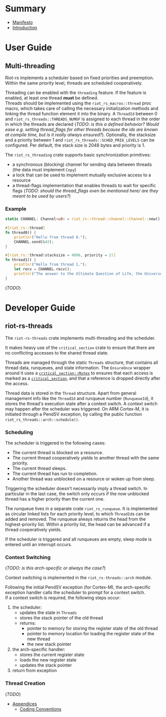 # Summary

- [Manifesto](./manifesto.md)
- [Introduction](./introduction.md)

# User Guide

## Multi-threading

Riot-rs implements a scheduler based on fixed priorities and preemption.
Within the same priority level, threads are scheduled cooperatively.

Threading can be enabled with the `threading` feature.
If the feature is enabled, at least one thread **must** be defined.  
Threads should be implemented using the `riot_rs_macros::thread` proc macro, which takes care of calling the necessary initialization methods and linking the thread function element it into the binary.
A `ThreadId` between 0 and `riot_rs_threads::THREADS_NUMOF` is assigned to each thread in the order in which the threads are declared (*TODO: is this a defined behavior? Would ease e.g. setting thread\_flags for other threads because the ids are known at compile time, but is it really always ensured?*).
Optionally, the stacksize and a priority between 1 and `riot_rs_threads::SCHED_PRIO_LEVELS` can be configured. Per default, the stack size is 2048 bytes and priority is 1.

The `riot_rs_threading` crate supports basic synchronization primitives:
- a synchronous (blocking) channel for sending data between threads (the data must implement `Copy`)
- a lock that can be used to implement mutually exclusive access to a resource
- a thread-flags implementation that enables threads to wait for specific flags
  (*TODO: should the thread\_flags even be mentioned here/ are they meant to be used by users?*)

### Example

```rs
static CHANNEL: Channel<u8> = riot_rs::thread::channel::Channel::new();

#[riot_rs::thread]
fn thread0() {
    println!("Hello from thread 0.");
    CHANNEL.send(&42);
}

#[riot_rs::thread(stacksize = 4096, priority = 2)]
fn thread1() {
    println!("Hello from thread 1.");
    let recv = CHANNEL.recv();
    println!("The answer to the Ultimate Question of Life, the Universe, and Everything is {}.", recv);
}
```

(*TODO*)

# Developer Guide

## riot-rs-threads

The `riot-rs-threads` crate implements multi-threading and the scheduler.

It makes heavy use of the `critical_section` crate to ensure that there are no conflicting accesses to the shared thread state.

Threads are managed through the static `Threads` structure, that contains all thread data, runqueues, and state information.
The `EnsureOnce` wrapper around it uses a [`critical_section::Mutex`](https://docs.rs/critical-section/latest/critical_section/struct.Mutex.html) to ensures that each access is marked as a [`critical_section`](https://doc.rust-lang.org/std/cell/struct.RefCell.html), and that a reference is dropped directly after the access.

Thread data is stored in the `Thread` structure.
Apart from general management info like the `ThreadId` and runqueue number (`RunqueueId`), it stores the thread's execution state after a context switch.
A context switch may happen after the scheduler was triggered.
On ARM Cortex-M, it is initiated through a PendSV exception, by calling the public function `riot_rs_threads::arch::schedule()`.

### Scheduling

The scheduler is triggered in the following cases:
- The current thread is blocked on a resource.
- The current thread cooperatively yields to another thread with the same priority.
- The current thread sleeps.
- The current thread has run to completion.
- Another thread was unblocked on a resource or woken up from sleep.

Triggering the scheduler doesn't necessarily imply a thread switch.
In particular in the last case, the switch only occurs if the now unblocked thread has a higher priority than the current one.

The runqueue lives in a separate crate `riot_rs_runqueue`.
It is implemented as circular linked lists for each priority level, to which `ThreadId`s can be added and removed.
The runqueue always returns the head from the highest-priority list.
Within a priority list, the head can be advanced if a thread cooperatively yields.

If the scheduler is triggered and all runqueues are empty, sleep mode is entered until an interrupt occurs.

### Context Switching

(*TODO: is this arch-specific or always the case?*)

Context switching is implemented in the `riot_rs-threads::arch` module.

Following the initial PendSV exception (for Cortex-M), the arch-specific exception handler calls the scheduler to prompt for a context switch.  
If a context switch is required, the following steps occur:
1. the scheduler:
   - updates the state in `Threads`
   - stores the stack pointer of the old thread
   - returns:
      - pointer to memory for storing the register state of the old thread
      - pointer to memory location for loading the register state of the new thread
      - the new stack pointer
2. the arch-specific handler:
   - stores the current register state
   - loads the new register state
   - updates the stack pointer
3. return from exception

### Thread Creation

(*TODO*)

- [Appendices](./appendices.md)
  - [Coding Conventions](./coding-conventions.md)

